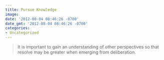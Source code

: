 ```yaml
---
title: Pursue Knowledge
image: 
date: '2012-08-04 08:46:26 -0700'
date_gmt: '2012-08-04 08:46:26 -0700'
categories:
- Uncategorized
---
```

<blockquote>It is important to gain an understanding of other perspectives so that resolve may be greater when emerging from deliberation.</blockquote>

